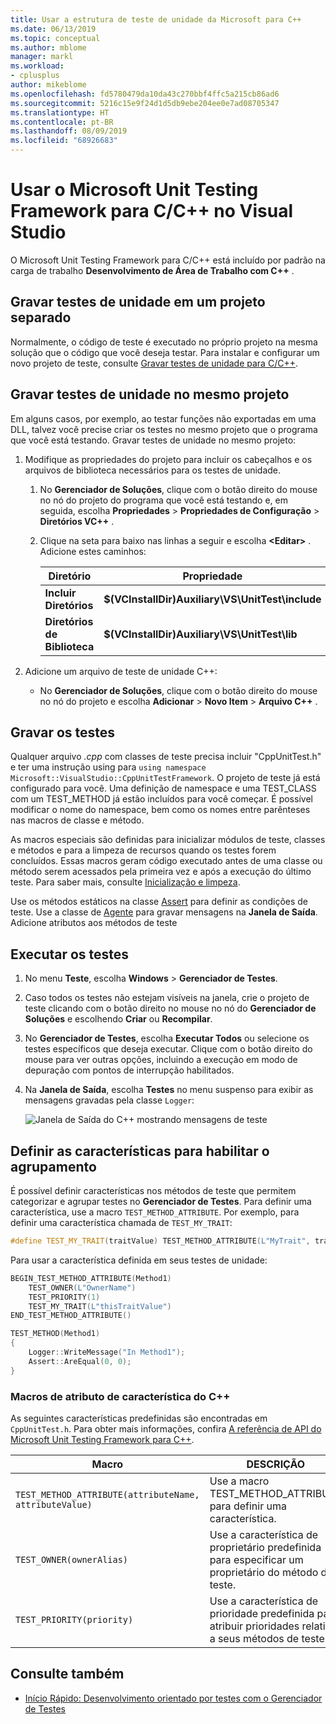 ```yaml
---
title: Usar a estrutura de teste de unidade da Microsoft para C++
ms.date: 06/13/2019
ms.topic: conceptual
ms.author: mblome
manager: markl
ms.workload:
- cplusplus
author: mikeblome
ms.openlocfilehash: fd5780479da10da43c270bbf4ffc5a215cb86ad6
ms.sourcegitcommit: 5216c15e9f24d1d5db9ebe204ee0e7ad08705347
ms.translationtype: HT
ms.contentlocale: pt-BR
ms.lasthandoff: 08/09/2019
ms.locfileid: "68926683"
---
```

# <a name="use-the-microsoft-unit-testing-framework-for-c-in-visual-studio"></a>Usar o Microsoft Unit Testing Framework para C/C++ no Visual Studio

O Microsoft Unit Testing Framework para C/C++ está incluído por padrão na carga de trabalho **Desenvolvimento de Área de Trabalho com C++** .

## <a name="separate_project"></a> Gravar testes de unidade em um projeto separado

Normalmente, o código de teste é executado no próprio projeto na mesma solução que o código que você deseja testar. Para instalar e configurar um novo projeto de teste, consulte [Gravar testes de unidade para C/C++](writing-unit-tests-for-c-cpp.md).

## <a name="same_project"></a> Gravar testes de unidade no mesmo projeto

Em alguns casos, por exemplo, ao testar funções não exportadas em uma DLL, talvez você precise criar os testes no mesmo projeto que o programa que você está testando. Gravar testes de unidade no mesmo projeto:

1. Modifique as propriedades do projeto para incluir os cabeçalhos e os arquivos de biblioteca necessários para os testes de unidade.

   1. No **Gerenciador de Soluções**, clique com o botão direito do mouse no nó do projeto do programa que você está testando e, em seguida, escolha **Propriedades** > **Propriedades de Configuração** > **Diretórios VC++** .

   2. Clique na seta para baixo nas linhas a seguir e escolha **\<Editar>** . Adicione estes caminhos:

      | Diretório | Propriedade |
      |-| - |
      | **Incluir Diretórios** | **$(VCInstallDir)Auxiliary\VS\UnitTest\include** |
      | **Diretórios de Biblioteca** | **$(VCInstallDir)Auxiliary\VS\UnitTest\lib** |

2. Adicione um arquivo de teste de unidade C++:

   - No **Gerenciador de Soluções**, clique com o botão direito do mouse no nó do projeto e escolha **Adicionar** > **Novo Item** > **Arquivo C++** .

## <a name="write-the-tests"></a>Gravar os testes

Qualquer arquivo *.cpp* com classes de teste precisa incluir "CppUnitTest.h" e ter uma instrução using para `using namespace Microsoft::VisualStudio::CppUnitTestFramework`. O projeto de teste já está configurado para você. Uma definição de namespace e uma TEST_CLASS com um TEST_METHOD já estão incluídos para você começar. É possível modificar o nome do namespace, bem como os nomes entre parênteses nas macros de classe e método.

As macros especiais são definidas para inicializar módulos de teste, classes e métodos e para a limpeza de recursos quando os testes forem concluídos. Essas macros geram código executado antes de uma classe ou método serem acessados pela primeira vez e após a execução do último teste. Para saber mais, consulte [Inicialização e limpeza](microsoft-visualstudio-testtools-cppunittestframework-api-reference.md#Initialize_and_cleanup).

Use os métodos estáticos na classe [Assert](microsoft-visualstudio-testtools-cppunittestframework-api-reference.md#general_asserts) para definir as condições de teste. Use a classe de [Agente](microsoft-visualstudio-testtools-cppunittestframework-api-reference.md#logger) para gravar mensagens na **Janela de Saída**. Adicione atributos aos métodos de teste

## <a name="run-the-tests"></a>Executar os testes

1. No menu **Teste**, escolha **Windows** > **Gerenciador de Testes**.

1. Caso todos os testes não estejam visíveis na janela, crie o projeto de teste clicando com o botão direito no mouse no nó do **Gerenciador de Soluções** e escolhendo **Criar** ou **Recompilar**.

1. No **Gerenciador de Testes**, escolha **Executar Todos** ou selecione os testes específicos que deseja executar. Clique com o botão direito do mouse para ver outras opções, incluindo a execução em modo de depuração com pontos de interrupção habilitados.

1. Na **Janela de Saída**, escolha **Testes** no menu suspenso para exibir as mensagens gravadas pela classe `Logger`:

   ![Janela de Saída do C++ mostrando mensagens de teste](media/cpp-test-output-window.png)

## <a name="define-traits-to-enable-grouping"></a>Definir as características para habilitar o agrupamento

É possível definir características nos métodos de teste que permitem categorizar e agrupar testes no **Gerenciador de Testes**. Para definir uma característica, use a macro `TEST_METHOD_ATTRIBUTE`. Por exemplo, para definir uma característica chamada de `TEST_MY_TRAIT`:

```cpp
#define TEST_MY_TRAIT(traitValue) TEST_METHOD_ATTRIBUTE(L"MyTrait", traitValue)
```

Para usar a característica definida em seus testes de unidade:

```cpp
BEGIN_TEST_METHOD_ATTRIBUTE(Method1)
    TEST_OWNER(L"OwnerName")
    TEST_PRIORITY(1)
    TEST_MY_TRAIT(L"thisTraitValue")
END_TEST_METHOD_ATTRIBUTE()

TEST_METHOD(Method1)
{
    Logger::WriteMessage("In Method1");
    Assert::AreEqual(0, 0);
}
```

### <a name="c-trait-attribute-macros"></a>Macros de atributo de característica do C++

As seguintes características predefinidas são encontradas em `CppUnitTest.h`. Para obter mais informações, confira [A referência de API do Microsoft Unit Testing Framework para C++](microsoft-visualstudio-testtools-cppunittestframework-api-reference.md).

|Macro|DESCRIÇÃO|
|-|-----------------|
|`TEST_METHOD_ATTRIBUTE(attributeName, attributeValue)`|Use a macro TEST_METHOD_ATTRIBUTE para definir uma característica.|
|`TEST_OWNER(ownerAlias)`|Use a característica de proprietário predefinida para especificar um proprietário do método de teste.|
|`TEST_PRIORITY(priority)`|Use a característica de prioridade predefinida para atribuir prioridades relativas a seus métodos de teste.|

## <a name="see-also"></a>Consulte também

- [Início Rápido: Desenvolvimento orientado por testes com o Gerenciador de Testes](../test/quick-start-test-driven-development-with-test-explorer.md)
